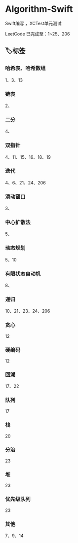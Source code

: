 # Algorithm-Swift
Swift编写 ，XCTest单元测试   

LeetCode 已完成至：1~25、206

## 🏷标签

### 哈希表、哈希数组
1、3、13

### 链表
2、

### 二分
4、

### 双指针
4、11、15、16、18、19

### 迭代
4、6、21、24、206

### 滑动窗口
3、

### 中心扩散法
5、

### 动态规划
5、10

### 有限状态自动机
8、

### 递归
10、21、23、24、206

### 贪心
12

### 硬编码
12

### 回溯
17、22

### 队列
17

### 栈
20

### 分治
23

### 堆
23

### 优先级队列
23

### 其他
7、9、14
